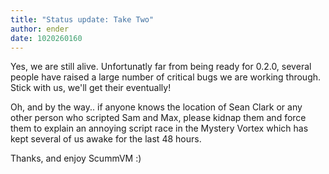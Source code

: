 ```yaml
---
title: "Status update: Take Two"
author: ender
date: 1020260160
---
```


Yes, we are still alive. Unfortunatly far from being ready for 0.2.0, several people have raised a large number of critical bugs we are working through. Stick with us, we'll get their eventually!  
  
Oh, and by the way.. if anyone knows the location of Sean Clark or any other person who scripted Sam and Max, please kidnap them and force them to explain an annoying script race in the Mystery Vortex which has kept several of us awake for the last 48 hours.  
  
Thanks, and enjoy ScummVM :)
